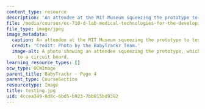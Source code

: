 ```yaml
---
content_type: resource
description: 'An attendee at the MIT Museum squeezing the prototype to test the system. '
file: /media/courses/ec-710-d-lab-medical-technologies-for-the-developing-world-spring-2010/4ccea3498d8c6bd5b9237bb815bd9392_testing.jpg
file_type: image/jpeg
image_metadata:
  caption: An attendee at the MIT Museum squeezing the prototype to test the system.
  credit: 'Credit: Photo by the BabyTrackr Team.'
  image-alt: A photo showing an attendee squeezing the prototype, which was connected
    to a circuit board.
learning_resource_types: []
ocw_type: OCWImage
parent_title: BabyTrackr - Page 4
parent_type: CourseSection
resourcetype: Image
title: testing.jpg
uid: 4ccea349-8d8c-6bd5-b923-7bb815bd9392
---
```

